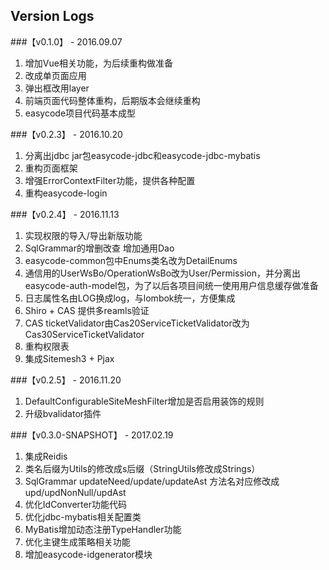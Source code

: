 ## Version Logs

###【v0.1.0】 - 2016.09.07

1. 增加Vue相关功能，为后续重构做准备
2. 改成单页面应用
3. 弹出框改用layer
4. 前端页面代码整体重构，后期版本会继续重构
5. easycode项目代码基本成型

###【v0.2.3】 - 2016.10.20

1. 分离出jdbc jar包easycode-jdbc和easycode-jdbc-mybatis
2. 重构页面框架
3. 增强ErrorContextFilter功能，提供各种配置
4. 重构easycode-login

###【v0.2.4】 - 2016.11.13

1. 实现权限的导入/导出新版功能
2. SqlGrammar的增删改查	增加通用Dao
3. easycode-common包中Enums类名改为DetailEnums
4. 通信用的UserWsBo/OperationWsBo改为User/Permission，并分离出easycode-auth-model包，为了以后各项目间统一使用用户信息缓存做准备
5. 日志属性名由LOG换成log，与lombok统一，方便集成
6. Shiro + CAS 提供多reamls验证
7. CAS ticketValidator由Cas20ServiceTicketValidator改为Cas30ServiceTicketValidator
8. 重构权限表
9. 集成Sitemesh3 + Pjax

###【v0.2.5】 - 2016.11.20

1. DefaultConfigurableSiteMeshFilter增加是否启用装饰的规则
2. 升级bvalidator插件

###【v0.3.0-SNAPSHOT】 - 2017.02.19

1. 集成Reidis
2. 类名后缀为Utils的修改成s后缀（StringUtils修改成Strings）
3. SqlGrammar updateNeed/update/updateAst 方法名对应修改成 upd/updNonNull/updAst
4. 优化IdConverter功能代码
5. 优化jdbc-mybatis相关配置类
6. MyBatis增加动态注册TypeHandler功能
7. 优化主键生成策略相关功能
8. 增加easycode-idgenerator模块

